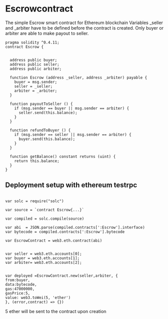 # Escrowcontract
The simple Escrow smart contract for Ethereum blockchain
Variables _seller and _arbiter have to be defined before the contract is created.
Only buyer or arbiter are able to make payout to seller.



```
pragma solidity ^0.4.11;
contract Escrow {


  address public buyer;
  address public seller;
  address public arbiter;

  function Escrow (address _seller, address _arbiter) payable {
    buyer = msg.sender;
    seller = _seller;
    arbiter = _arbiter;
  }

  function payoutToSeller () {
    if (msg.sender == buyer || msg.sender == arbiter) {
      seller.send(this.balance);
    }
  }

  function refundToBuyer () {
    if (msg.sender == seller || msg.sender == arbiter) {
      buyer.send(this.balance);
    }
  }

  function getBalance() constant returns (uint) {
    return this.balance;
  }
}

```
## Deployment setup with ethereum testrpc

```

var solc = require("solc")

var source = `contract Escrow{...}`

var compiled = solc.compile(source)

var abi  = JSON.parse(compiled.contracts[':Escrow'].interface)  
var bytecode = compiled.contracts[':Escrow'].bytecode

var EscrowContract = web3.eth.contract(abi)


var seller = web3.eth.accounts[0];
var buyer = web3.eth.accounts[1];
var arbiter= web3.eth.accounts[2];


var deployed =EscrowContract.new(seller,arbiter, {
from:buyer,
data:bytecode,
gas:47000000,
gasPrice:5,
value: web3.toWei(5, 'ether')
}, (error,contract) => {})   
```

5 ether will be sent to the contract upon creation







